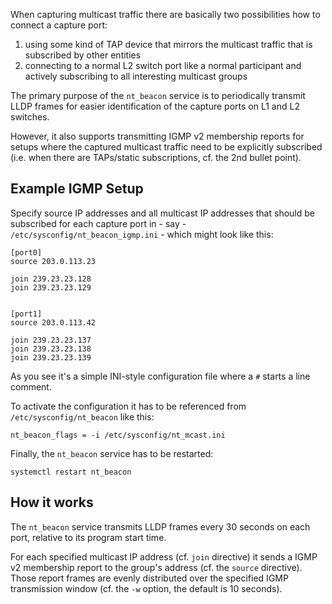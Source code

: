 When capturing multicast traffic there are basically two
possibilities how to connect a capture port:

1) using some kind of TAP device that mirrors the multicast
   traffic that is subscribed by other entities
2) connecting to a normal L2 switch port like a normal
   participant and actively subscribing to all interesting
   multicast groups

The primary purpose of the `nt_beacon` service is to periodically
transmit LLDP frames for easier identification of the capture
ports on L1 and L2 switches.

However, it also supports transmitting IGMP v2 membership reports
for setups where the captured multicast traffic need to be
explicitly subscribed (i.e. when there are TAPs/static
subscriptions, cf. the 2nd bullet point).

## Example IGMP Setup

Specify source IP addresses and all multicast IP addresses that
should be subscribed for each capture port in - say -
`/etc/sysconfig/nt_beacon_igmp.ini` - which might look like this:


```
[port0]
source 203.0.113.23

join 239.23.23.128
join 239.23.23.129


[port1]
source 203.0.113.42

join 239.23.23.137
join 239.23.23.138
join 239.23.23.139
```

As you see it's a simple INI-style configuration file where a `#`
starts a line comment.

To activate the configuration it has to be referenced from
`/etc/sysconfig/nt_beacon` like this:

```
nt_beacon_flags = -i /etc/sysconfig/nt_mcast.ini
```

Finally, the `nt_beacon` service has to be restarted:

```
systemctl restart nt_beacon
```


## How it works

The `nt_beacon` service transmits LLDP frames every 30 seconds
on each port, relative to its program start time.

For each specified multicast IP address (cf. `join` directive) it
sends a IGMP v2 membership report to the group's address (cf.
the `source` directive). Those report frames are evenly
distributed over the specified IGMP transmission window (cf. the
`-w` option, the default is 10 seconds).


